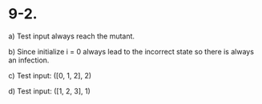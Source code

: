 # 9-2.

a) Test input always reach the mutant.

b) Since initialize i = 0 always lead to the incorrect state so there is always an infection.

c) Test input: ([0, 1, 2], 2)

d) Test input: ([1, 2, 3], 1)

